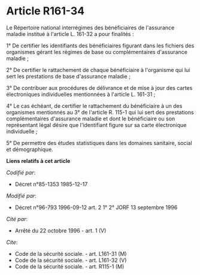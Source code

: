 # Article R161-34

Le Répertoire national interrégimes des bénéficiaires de l'assurance maladie institué à l'article L. 161-32 a pour
finalités :

1° De certifier les identifiants des bénéficiaires figurant dans les fichiers des organismes gérant les régimes de base ou
complémentaires d'assurance maladie ;

2° De certifier le rattachement de chaque bénéficiaire à l'organisme qui lui sert les prestations de base d'assurance
maladie ;

3° De contribuer aux procédures de délivrance et de mise à jour des cartes électroniques individuelles mentionnées à
l'article L. 161-31 ;

4° Le cas échéant, de certifier le rattachement du bénéficiaire à un des organismes mentionnés au 3° de l'article R. 115-1
qui lui sert des prestations complémentaires d'assurance maladie et dont le bénéficiaire ou son représentant légal désire que
l'identifiant figure sur sa carte électronique individuelle ;

5° De permettre des études statistiques dans les domaines sanitaire, social et démographique.

**Liens relatifs à cet article**

_Codifié par_:

  - Décret n°85-1353 1985-12-17

_Modifié par_:

  - Décret n°96-793 1996-09-12 art. 2 1° 2° JORF 13 septembre 1996

_Cité par_:

  - Arrêté du 22 octobre 1996 - art. 1 (V)

_Cite_:

  - Code de la sécurité sociale. - art. L161-31 (M)
  - Code de la sécurité sociale. - art. L161-32 (V)
  - Code de la sécurité sociale. - art. R115-1 (M)
